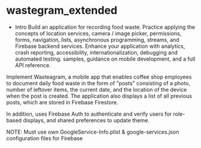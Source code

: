 # wastegram_extended

* Intro
Build an application for recording food waste. Practice applying the concepts of location services, camera / image picker, permissions, forms, navigation, lists, asynchronous programming, streams, and Firebase backend services. Enhance your application with analytics, crash reporting, accessibility, internationalization, debugging and automated testing.
samples, guidance on mobile development, and a full API reference.

Implement Wasteagram, a mobile app that enables coffee shop employees to document daily food waste in the form of "posts" consisting of a photo, number of leftover items, the current date, and the location of the device when the post is created. The application also displays a list of all previous posts, which are stored in Firebase Firestore.

In addition, uses Firebase Auth to authenticate and verify users for role-based displays, and shared preferences to update theme.

NOTE: Must use own GoogleService-Info.plist & google-services.json configuration files for Firebase